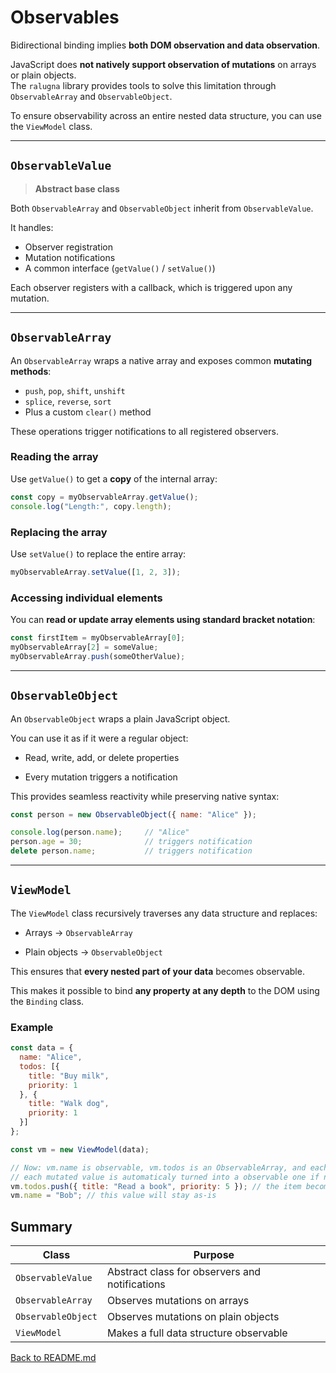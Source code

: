 # Observables

Bidirectional binding implies **both DOM observation and data observation**.

JavaScript does **not natively support observation of mutations** on arrays or plain objects.  
The `ralugna` library provides tools to solve this limitation through `ObservableArray` and `ObservableObject`.

To ensure observability across an entire nested data structure, you can use the `ViewModel` class.

---

## `ObservableValue`

> **Abstract base class**

Both `ObservableArray` and `ObservableObject` inherit from `ObservableValue`.

It handles:
- Observer registration
- Mutation notifications
- A common interface (`getValue()` / `setValue()`)

Each observer registers with a callback, which is triggered upon any mutation.

---

## `ObservableArray`

An `ObservableArray` wraps a native array and exposes common **mutating methods**:

- `push`, `pop`, `shift`, `unshift`
- `splice`, `reverse`, `sort`
- Plus a custom `clear()` method

These operations trigger notifications to all registered observers.

### Reading the array

Use `getValue()` to get a **copy** of the internal array:

```js
const copy = myObservableArray.getValue();
console.log("Length:", copy.length);
```

### Replacing the array

Use `setValue()` to replace the entire array:

```js
myObservableArray.setValue([1, 2, 3]);
```

### Accessing individual elements

You can **read or update array elements using standard bracket notation**:

```js
const firstItem = myObservableArray[0];
myObservableArray[2] = someValue;
myObservableArray.push(someOtherValue);
```

---

## `ObservableObject`

An `ObservableObject` wraps a plain JavaScript object.

You can use it as if it were a regular object:

* Read, write, add, or delete properties

* Every mutation triggers a notification

This provides seamless reactivity while preserving native syntax:

```js
const person = new ObservableObject({ name: "Alice" });

console.log(person.name);     // "Alice"
person.age = 30;              // triggers notification
delete person.name;           // triggers notification
```

---

## `ViewModel`

The `ViewModel` class recursively traverses any data structure and replaces:

* Arrays → `ObservableArray`

* Plain objects → `ObservableObject`

This ensures that **every nested part of your data** becomes observable.

This makes it possible to bind **any property at any depth** to the DOM using the `Binding` class.

### Example

```js
const data = {
  name: "Alice",
  todos: [{
    title: "Buy milk",
    priority: 1
  }, {
    title: "Walk dog",
    priority: 1
  }]
};

const vm = new ViewModel(data);

// Now: vm.name is observable, vm.todos is an ObservableArray, and each todo item is observable
// each mutated value is automaticaly turned into a observable one if necessary
vm.todos.push({ title: "Read a book", priority: 5 }); // the item becomes an ObservableObject
vm.name = "Bob"; // this value will stay as-is
```

## Summary

| Class              | Purpose                                        |
| ------------------ | ---------------------------------------------- |
| `ObservableValue`  | Abstract class for observers and notifications |
| `ObservableArray`  | Observes mutations on arrays                   |
| `ObservableObject` | Observes mutations on plain objects            |
| `ViewModel`        | Makes a full data structure observable         |

[Back to README.md](../../../README.md#binding-and-viewmodel)